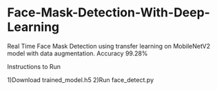 # Face-Mask-Detection-With-Deep-Learning
Real Time Face Mask Detection using transfer learning on MobileNetV2 model with data augmentation. Accuracy 99.28%

Instructions to Run

1)Download trained_model.h5
2)Run face_detect.py
